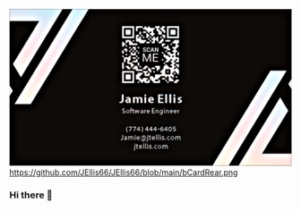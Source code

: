 
[![Header](https://github.com/JEllis66/JEllis66/blob/main/bCardRear.png "Header")](https://jtellis.com/)
https://github.com/JEllis66/JEllis66/blob/main/bCardRear.png
### Hi there 👋

<!--
**JEllis66/JEllis66** is a ✨ _special_ ✨ repository because its `README.md` (this file) appears on your GitHub profile.

Here are some ideas to get you started:

- 🔭 I’m currently working on ...
- 🌱 I’m currently learning ...
- 👯 I’m looking to collaborate on ...
- 🤔 I’m looking for help with ...
- 💬 Ask me about ...
- 📫 How to reach me: ...
- 😄 Pronouns: ...
- ⚡ Fun fact: ...
-->
